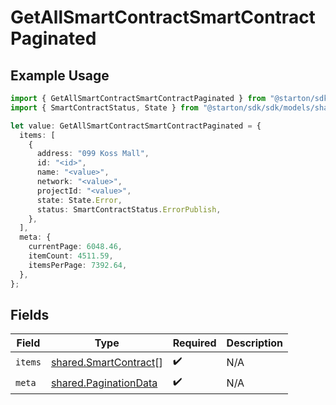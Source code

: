# GetAllSmartContractSmartContractPaginated

## Example Usage

```typescript
import { GetAllSmartContractSmartContractPaginated } from "@starton/sdk/sdk/models/operations";
import { SmartContractStatus, State } from "@starton/sdk/sdk/models/shared";

let value: GetAllSmartContractSmartContractPaginated = {
  items: [
    {
      address: "099 Koss Mall",
      id: "<id>",
      name: "<value>",
      network: "<value>",
      projectId: "<value>",
      state: State.Error,
      status: SmartContractStatus.ErrorPublish,
    },
  ],
  meta: {
    currentPage: 6048.46,
    itemCount: 4511.59,
    itemsPerPage: 7392.64,
  },
};
```

## Fields

| Field                                                                 | Type                                                                  | Required                                                              | Description                                                           |
| --------------------------------------------------------------------- | --------------------------------------------------------------------- | --------------------------------------------------------------------- | --------------------------------------------------------------------- |
| `items`                                                               | [shared.SmartContract](../../../sdk/models/shared/smartcontract.md)[] | :heavy_check_mark:                                                    | N/A                                                                   |
| `meta`                                                                | [shared.PaginationData](../../../sdk/models/shared/paginationdata.md) | :heavy_check_mark:                                                    | N/A                                                                   |